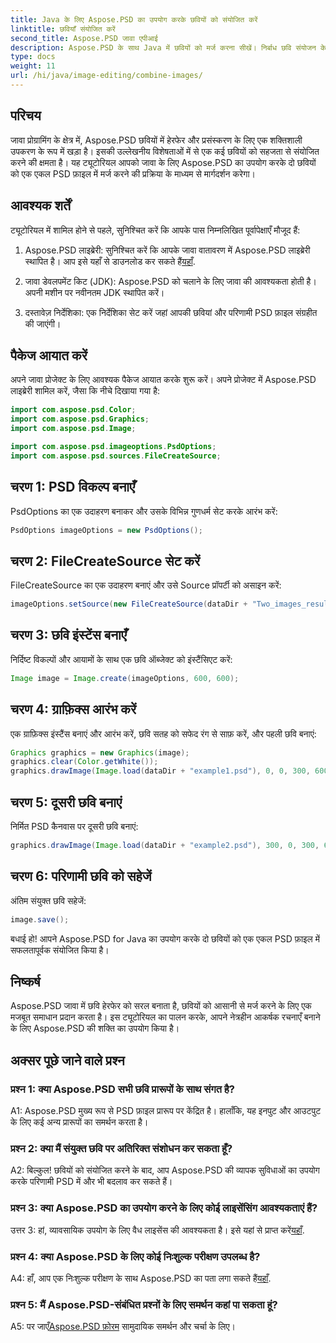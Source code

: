 ```yaml
---
title: Java के लिए Aspose.PSD का उपयोग करके छवियों को संयोजित करें
linktitle: छवियाँ संयोजित करें
second_title: Aspose.PSD जावा एपीआई
description: Aspose.PSD के साथ Java में छवियों को मर्ज करना सीखें। निर्बाध छवि संयोजन के लिए हमारे चरण-दर-चरण मार्गदर्शिका का पालन करें।
type: docs
weight: 11
url: /hi/java/image-editing/combine-images/
---
```

## परिचय

जावा प्रोग्रामिंग के क्षेत्र में, Aspose.PSD छवियों में हेरफेर और प्रसंस्करण के लिए एक शक्तिशाली उपकरण के रूप में खड़ा है। इसकी उल्लेखनीय विशेषताओं में से एक कई छवियों को सहजता से संयोजित करने की क्षमता है। यह ट्यूटोरियल आपको जावा के लिए Aspose.PSD का उपयोग करके दो छवियों को एक एकल PSD फ़ाइल में मर्ज करने की प्रक्रिया के माध्यम से मार्गदर्शन करेगा।

## आवश्यक शर्तें

ट्यूटोरियल में शामिल होने से पहले, सुनिश्चित करें कि आपके पास निम्नलिखित पूर्वापेक्षाएँ मौजूद हैं:

1.  Aspose.PSD लाइब्रेरी: सुनिश्चित करें कि आपके जावा वातावरण में Aspose.PSD लाइब्रेरी स्थापित है। आप इसे यहाँ से डाउनलोड कर सकते हैं[यहाँ](https://releases.aspose.com/psd/java/).

2. जावा डेवलपमेंट किट (JDK): Aspose.PSD को चलाने के लिए जावा की आवश्यकता होती है। अपनी मशीन पर नवीनतम JDK स्थापित करें।

3. दस्तावेज़ निर्देशिका: एक निर्देशिका सेट करें जहां आपकी छवियां और परिणामी PSD फ़ाइल संग्रहीत की जाएंगी।

## पैकेज आयात करें

अपने जावा प्रोजेक्ट के लिए आवश्यक पैकेज आयात करके शुरू करें। अपने प्रोजेक्ट में Aspose.PSD लाइब्रेरी शामिल करें, जैसा कि नीचे दिखाया गया है:

```java
import com.aspose.psd.Color;
import com.aspose.psd.Graphics;
import com.aspose.psd.Image;

import com.aspose.psd.imageoptions.PsdOptions;
import com.aspose.psd.sources.FileCreateSource;
```

## चरण 1: PSD विकल्प बनाएँ

PsdOptions का एक उदाहरण बनाकर और उसके विभिन्न गुणधर्म सेट करके आरंभ करें:

```java
PsdOptions imageOptions = new PsdOptions();
```

## चरण 2: FileCreateSource सेट करें

FileCreateSource का एक उदाहरण बनाएं और उसे Source प्रॉपर्टी को असाइन करें:

```java
imageOptions.setSource(new FileCreateSource(dataDir + "Two_images_result_out.psd", false));
```

## चरण 3: छवि इंस्टेंस बनाएँ

निर्दिष्ट विकल्पों और आयामों के साथ एक छवि ऑब्जेक्ट को इंस्टैंसिएट करें:

```java
Image image = Image.create(imageOptions, 600, 600);
```

## चरण 4: ग्राफ़िक्स आरंभ करें

एक ग्राफ़िक्स इंस्टैंस बनाएं और आरंभ करें, छवि सतह को सफेद रंग से साफ़ करें, और पहली छवि बनाएं:

```java
Graphics graphics = new Graphics(image);
graphics.clear(Color.getWhite());
graphics.drawImage(Image.load(dataDir + "example1.psd"), 0, 0, 300, 600);
```

## चरण 5: दूसरी छवि बनाएं

निर्मित PSD कैनवास पर दूसरी छवि बनाएं:

```java
graphics.drawImage(Image.load(dataDir + "example2.psd"), 300, 0, 300, 600);
```

## चरण 6: परिणामी छवि को सहेजें

अंतिम संयुक्त छवि सहेजें:

```java
image.save();
```

बधाई हो! आपने Aspose.PSD for Java का उपयोग करके दो छवियों को एक एकल PSD फ़ाइल में सफलतापूर्वक संयोजित किया है।

## निष्कर्ष

Aspose.PSD जावा में छवि हेरफेर को सरल बनाता है, छवियों को आसानी से मर्ज करने के लिए एक मजबूत समाधान प्रदान करता है। इस ट्यूटोरियल का पालन करके, आपने नेत्रहीन आकर्षक रचनाएँ बनाने के लिए Aspose.PSD की शक्ति का उपयोग किया है।

## अक्सर पूछे जाने वाले प्रश्न

### प्रश्न 1: क्या Aspose.PSD सभी छवि प्रारूपों के साथ संगत है?

A1: Aspose.PSD मुख्य रूप से PSD फ़ाइल प्रारूप पर केंद्रित है। हालाँकि, यह इनपुट और आउटपुट के लिए कई अन्य प्रारूपों का समर्थन करता है।

### प्रश्न 2: क्या मैं संयुक्त छवि पर अतिरिक्त संशोधन कर सकता हूँ?

A2: बिल्कुल! छवियों को संयोजित करने के बाद, आप Aspose.PSD की व्यापक सुविधाओं का उपयोग करके परिणामी PSD में और भी बदलाव कर सकते हैं।

### प्रश्न 3: क्या Aspose.PSD का उपयोग करने के लिए कोई लाइसेंसिंग आवश्यकताएं हैं?

 उत्तर 3: हां, व्यावसायिक उपयोग के लिए वैध लाइसेंस की आवश्यकता है। इसे यहां से प्राप्त करें[यहाँ](https://purchase.aspose.com/buy).

### प्रश्न 4: क्या Aspose.PSD के लिए कोई निःशुल्क परीक्षण उपलब्ध है?

 A4: हाँ, आप एक निःशुल्क परीक्षण के साथ Aspose.PSD का पता लगा सकते हैं[यहाँ](https://releases.aspose.com/).

### प्रश्न 5: मैं Aspose.PSD-संबंधित प्रश्नों के लिए समर्थन कहां पा सकता हूं?

 A5: पर जाएँ[Aspose.PSD फ़ोरम](https://forum.aspose.com/c/psd/34) सामुदायिक समर्थन और चर्चा के लिए।